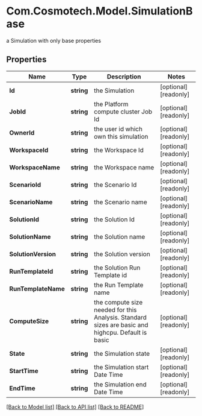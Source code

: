 # Com.Cosmotech.Model.SimulationBase
a Simulation with only base properties

## Properties

Name | Type | Description | Notes
------------ | ------------- | ------------- | -------------
**Id** | **string** | the Simulation | [optional] [readonly] 
**JobId** | **string** | the Platform compute cluster Job Id | [optional] [readonly] 
**OwnerId** | **string** | the user id which own this simulation | [optional] [readonly] 
**WorkspaceId** | **string** | the Workspace Id | [optional] [readonly] 
**WorkspaceName** | **string** | the Workspace name | [optional] [readonly] 
**ScenarioId** | **string** | the Scenario Id | [optional] [readonly] 
**ScenarioName** | **string** | the Scenario name | [optional] [readonly] 
**SolutionId** | **string** | the Solution Id | [optional] [readonly] 
**SolutionName** | **string** | the Solution name | [optional] [readonly] 
**SolutionVersion** | **string** | the Solution version | [optional] [readonly] 
**RunTemplateId** | **string** | the Solution Run Template id | [optional] [readonly] 
**RunTemplateName** | **string** | the Run Template name | [optional] [readonly] 
**ComputeSize** | **string** | the compute size needed for this Analysis. Standard sizes are basic and highcpu. Default is basic | [optional] [readonly] 
**State** | **string** | the Simulation state | [optional] [readonly] 
**StartTime** | **string** | the Simulation start Date Time | [optional] [readonly] 
**EndTime** | **string** | the Simulation end Date Time | [optional] [readonly] 

[[Back to Model list]](../README.md#documentation-for-models) [[Back to API list]](../README.md#documentation-for-api-endpoints) [[Back to README]](../README.md)

